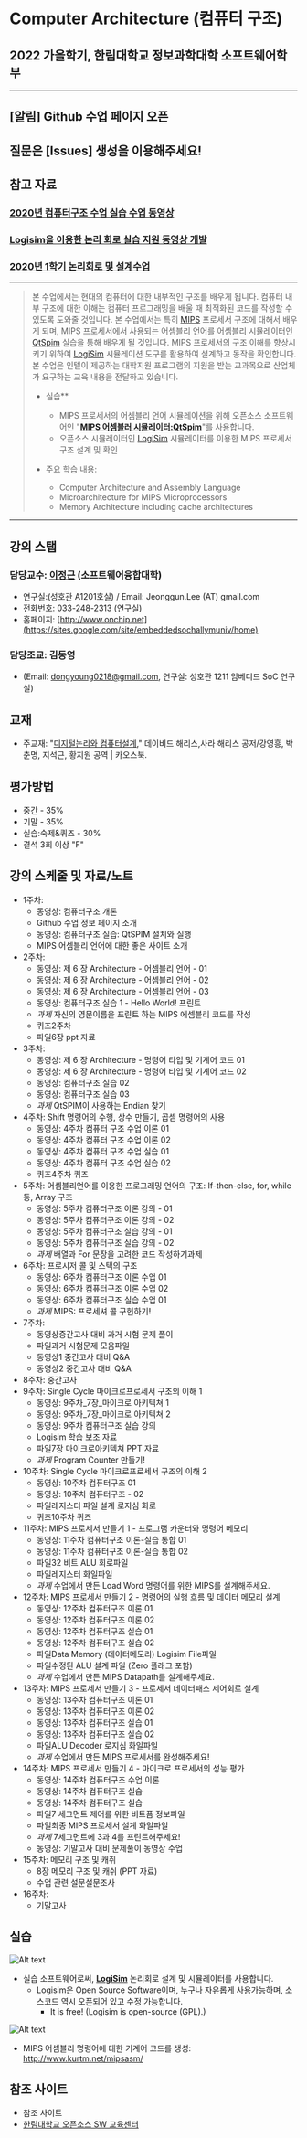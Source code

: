 # Computer Architecture (컴퓨터 구조)
## 2022 가을학기, 한림대학교 정보과학대학 소프트웨어학부 
*  *  *

## [알림] Github 수업 페이지 오픈
## 질문은 [Issues] 생성을 이용해주세요!
## 참고 자료
### [2020년 컴퓨터구조 수업 실습 수업 동영상](https://www.youtube.com/watch?v=qeiRKwbtlNc&list=PLKZ28p5qq0DHfv7eadlsr3OVkCzeVGbcx)
### [Logisim을 이용한 논리 회로 실습 지원 동영상 개발](https://www.youtube.com/playlist?list=PLKZ28p5qq0DGBY8ZUcYDZcvjCojZQJCQV)
### [2020년 1학기 논리회로 및 설계수업](https://www.youtube.com/playlist?list=PLKZ28p5qq0DG9aNASHD3G0Hf0Kw2IBSJ_)

*  *  *

> 본 수업에서는 현대의 컴퓨터에 대한 내부적인 구조를 배우게 됩니다. 컴퓨터 내부 구조에 대한 이해는 컴퓨터 프로그래밍을 배울 때 최적화된 코드를 작성할 수 있도록 도와줄 것입니다. 본 수업에서는 특히 [MIPS](https://ko.wikipedia.org/wiki/MIPS_%EC%95%84%ED%82%A4%ED%85%8D%EC%B2%98) 프로세서 구조에 대해서 배우게 되며, MIPS 프로세서에서 사용되는 어셈블리 언어를 어셈블리 시뮬레이터인 [QtSpim](http://spimsimulator.sourceforge.net/) 실습을 통해 배우게 될 것입니다. 
> MIPS 프로세서의 구조 이해를 향상시키기 위하여 [LogiSim](http://www.cburch.com/logisim/) 시뮬레이션 도구를 활용하여 설계하고 동작을 확인합니다.
>본 수업은 인텔이 제공하는 대학지원 프로그램의 지원을 받는 교과목으로 산업체가 요구하는 교육 내용을 전달하고 있습니다.
>
>  - 실습**
>     - MIPS 프로세서의 어셈블리 언어 시뮬레이션을 위해 오픈소스 소프트웨어인 "**[MIPS 어셈블러 시뮬레이터:QtSpim](http://spimsimulator.sourceforge.net/)**"를 사용합니다.
>     - 오픈소스 시뮬레이터인 [LogiSim](http://www.cburch.com/logisim/) 시뮬레이터를 이용한 MIPS 프로세서 구조 설계 및 확인
>
>  - 주요 학습 내용:
>     - Computer Architecture and Assembly Language
>     - Microarchitecture for MIPS Microprocessors
>     - Memory Architecture including cache architectures
>


*  *  *

## 강의 스탭
### 담당교수: [이정근](https://sites.google.com/site/embeddedsochallymuniv/esoc/jeonggunlee) (소프트웨어융합대학)
   - 연구실:(성호관 A1201호실) / Email: Jeonggun.Lee (AT) gmail.com
   - 전화번호: 033-248-2313 (연구실)
   - 홈페이지: [http://www.onchip.net](https://sites.google.com/site/embeddedsochallymuniv/home)

### 담당조교: 김동영
   - (Email: dongyoung0218@gmail.com, 연구실: 성호관 1211 임베디드 SoC 연구실)
   
## 교재
   - 주교재: "[디지털논리와 컴퓨터설계](http://www.yes24.com/Product/Goods/24799862?OzSrank=3)," 데이비드 해리스,사라 해리스 공저/강영흥, 박춘명, 지석근, 황지원 공역 | 카오스북.
   
## 평가방법
   - 중간 - 35%
   - 기말 - 35%
   - 실습:숙제&퀴즈 - 30%
   - 결석 3회 이상 "F"
   

## 강의 스케줄 및 자료/노트

- 1주차:
   - 동영상: 컴퓨터구조 개론
   - Github 수업 정보 페이지 소개
   - 동영상: 컴퓨터구조 실습: QtSPIM 설치와 실행
   - MIPS 어셈블리 언어에 대한 좋은 사이트 소개
- 2주차:
   - 동영상: 제 6 장 Architecture - 어셈블리 언어 - 01
   - 동영상: 제 6 장 Architecture - 어셈블리 언어 - 02
   - 동영상: 제 6 장 Architecture - 어셈블리 언어 - 03
   - 동영상: 컴퓨터구조 실습 1 - Hello World! 프린트
   - *과제* 자신의 영문이름을 프린트 하는 MIPS 에셈블리 코드를 작성
   - 퀴즈2주차
   - 파일6장 ppt 자료
- 3주차:
   - 동영상: 제 6 장 Architecture - 명령어 타입 및 기계어 코드 01
   - 동영상: 제 6 장 Architecture - 명령어 타입 및 기계어 코드 02
   - 동영상: 컴퓨터구조 실습 02
   - 동영상: 컴퓨터구조 실습 03
   - *과제* QtSPIM이 사용하는 Endian 찾기
- 4주차: Shift 명령어의 수행, 상수 만들기, 곱셈 명령어의 사용
   - 동영상: 4주차 컴퓨터 구조 수업 이론 01
   - 동영상: 4주차 컴퓨터 구조 수업 이론 02
   - 동영상: 4주차 컴퓨터 구조 수업 실습 01
   - 동영상: 4주차 컴퓨터 구조 수업 실습 02
   - 퀴즈4주차 퀴즈
- 5주차: 어셈블리언어를 이용한 프로그래밍 언어의 구조: If-then-else, for, while 등, Array 구조 
   - 동영상: 5주차 컴퓨터구조 이론 강의 - 01
   - 동영상: 5주차 컴퓨터구조 이론 강의 - 02
   - 동영상: 5주차 컴퓨터구조 실습 강의 - 01
   - 동영상: 5주차 컴퓨터구조 실습 강의 - 02
   - *과제* 배열과 For 문장을 고려한 코드 작성하기과제
- 6주차: 프로시저 콜 및 스택의 구조
   - 동영상: 6주차 컴퓨터구조 이론 수업 01
   - 동영상: 6주차 컴퓨터구조 이론 수업 02
   - 동영상: 6주차 컴퓨터구조 실습 수업 01
   - *과제* MIPS: 프로세셔 콜 구현하기!
- 7주차:
   - 동영상중간고사 대비 과거 시험 문제 풀이
   - 파일과거 시험문제 모음파일
   - 동영상1 중간고사 대비 Q&A
   - 동영상2 중간고사 대비 Q&A
- 8주차: 중간고사
- 9주차: Single Cycle 마이크로프로세서 구조의 이해 1
   - 동영상: 9주차_7장_마이크로 아키텍쳐 1
   - 동영상: 9주차_7장_마이크로 아키텍쳐 2
   - 동영상: 9주차 컴퓨터구조 실습 강의
   - Logisim 학습 보조 자료
   - 파일7장 마이크로아키텍쳐 PPT 자료
   - *과제* Program Counter 만들기!
- 10주차: Single Cycle 마이크로프로세서 구조의 이해 2
   - 동영상: 10주차 컴퓨터구조 01
   - 동영상: 10주차 컴퓨터구조 - 02
   - 파일레지스터 파일 설계 로지심 회로
   - 퀴즈10주차 퀴즈
- 11주차: MIPS 프로세서 만들기 1 - 프로그램 카운터와 명령어 메모리
   - 동영상: 11주차 컴퓨터구조 이론-실습 통합 01
   - 동영상: 11주차 컴퓨터구조 이론-실습 통합 02
   - 파일32 비트 ALU 회로파일
   - 파일레지스터 화일파일
   - *과제* 수업에서 만든 Load Word 명령어를 위한 MIPS를 설계해주세요.
- 12주차: MIPS 프로세서 만들기 2 - 명령어의 실행 흐름 및 데이터 메모리 설계 
   - 동영상: 12주차 컴퓨터구조 이론 01
   - 동영상: 12주차 컴퓨터구조 이론 02
   - 동영상: 12주차 컴퓨터구조 실습 01
   - 동영상: 12주차 컴퓨터구조 실습 02
   - 파일Data Memory (데이터메모리) Logisim File파일
   - 파일수정된 ALU 설계 파일 (Zero 플래그 포함)
   - *과제* 수업에서 만든 MIPS Datapath를 설계해주세요.
- 13주차: MIPS 프로세서 만들기 3 - 프로세서 데이터패스 제어회로 설계
   - 동영상: 13주차 컴퓨터구조 이론 01
   - 동영상: 13주차 컴퓨터구조 이론 02
   - 동영상: 13주차 컴퓨터구조 실습 01
   - 동영상: 13주차 컴퓨터구조 실습 02
   - 파일ALU Decoder 로지심 화일파일
   - *과제* 수업에서 만든 MIPS 프로세서를 완성해주세요!
- 14주차: MIPS 프로세서 만들기 4 - 마이크로 프로세서의 성능 평가
   - 동영상: 14주차 컴퓨터구조 수업 이론
   - 동영상: 14주차 컴퓨터구조 실습
   - 동영상: 14주차 컴퓨터구조 실습
   - 파일7 세그먼트 제어를 위한 비트폼 정보파일
   - 파일최종 MIPS 프로세서 설계 화일파일
   - *과제* 7세그먼트에 3과 4를 프린트해주세요!
   - 동영상: 기말고사 대비 문제풀이 동영상 수업
- 15주차: 메모리 구조 및 캐쥐
   - 8장 메모리 구조 및 캐쉬 (PPT 자료)
   - 수업 관련 설문설문조사
- 16주차:
   - 기말고사

   
## 실습
   ![Alt text](https://github.com/jeonggunlee/Computer_Arch_2018_Fall/blob/master/img/openss.png "오픈소스교과목")
   - 실습 소프트웨어로써, **[LogiSim](http://www.cburch.com/logisim/)** 논리회로 설계 및 시뮬레이터를 사용합니다.
      - Logisim은 Open Source Software이며, 누구나 자유롭게 사용가능하며, 소스코드 역시 오픈되어 있고 수정 가능합니다.
         - It is free! (Logisim is open-source (GPL).)
         
   ![Alt text](http://www.cburch.com/logisim/shot-2.7.0.png)         
   
   - MIPS 어셈블리 명령어에 대한 기계어 코드를 생성: http://www.kurtm.net/mipsasm/ 

## 참조 사이트
   - 참조 사이트
   - [한림대학교 오픈소스 SW 교육센터](https://github.com/Hallym-OpenSourceSW/Hallym-OpenSourceSW.github.io)
   

